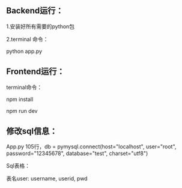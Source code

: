 ## Backend运行：

1.安装好所有需要的python包

2.terminal 命令：

python app.py



## Frontend运行：

terminal命令：

npm install

npm run dev



## 修改sql信息：

App.py 105行，db = pymysql.connect(host="localhost", user="root", password="12345678", database="test", charset="utf8")



Sql表格：

表名user: username, userid, pwd
